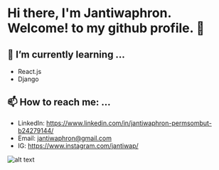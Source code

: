 # Hi there, I'm Jantiwaphron. Welcome! to my github profile. 👋
## 🌱 I’m currently learning ...
* React.js
* Django
## 📫 How to reach me: ...
* LinkedIn: https://www.linkedin.com/in/jantiwaphron-permsombut-b24279144/
* Email: jantiwaphron@gmail.com
* IG: https://www.instagram.com/jantiwap/

![alt text]("https://github.com/joyjantiwaa/joyjantiwaa/blob/19442076dae33fc38fad1ece4f7e5201bf8f8bf5/profilw.png")
<!--
**joyjantiwaa/joyjantiwaa** is a ✨ _special_ ✨ repository because its `README.md` (this file) appears on your GitHub profile.

Here are some ideas to get you started:

- 🔭 I’m currently working on ... 
- 🌱 I’m currently learning ...
- 👯 I’m looking to collaborate on ...
- 🤔 I’m looking for help with ...
- 💬 Ask me about ...
- 📫 How to reach me: ...
- 😄 Pronouns: ...
- ⚡ Fun fact: ...
-->
